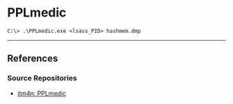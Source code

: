 # PPLmedic

```
C:\> .\PPLmedic.exe <lsass_PID> hashmem.dmp
```

---
## References

### Source Repositories

- [itm4n: PPLmedic](https://github.com/itm4n/PPLmedic)